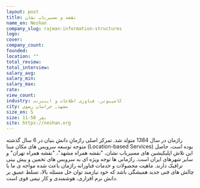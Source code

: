 ```yaml
---
layout: post
title: نقشه و مسیریاب نشان
name_en: Neshan
company_slug: rajman-information-structures
logo: 
cover: 
company_count:
founded:
location: ""
total_review: 
total_interview: 
salary_avg: 
salary_min: 
salary_max: 
rate: 
view_count: 
industry: کامپیوتر، فناوری اطلاعات و اینترنت
city: مشهد, خراسان رضوي
size_en: S
size: 11-50 نفر
site: https://neshan.org
---
```


راژمان در سال 1384 متولد شد. تمرکز اصلی راژمانِ دانش بنیان در 6 سال گذشته متوجه توسعه سرویس های مکان مبنا (Location-based Services) بوده است. حاصل این تلاش اپلیکیشین های مسیریاب نشان، "نقشه همراه مشهد"، "نقشه همراه تهران" و سایر شهرهای ایران است. راژمانی ها توجه ویژه ای به سرویس های تخمین و پیش بینی ترافیک دارند. ماهیت محصولات و خدمات فناورانه راژمان باعث شده مواجه ی ما با چالش های فنی جدید همیشگی باشد که خود نیازمند توان حل مسئله بالا، تسلط عمیق بر دانش نرم افزاری، هوشمندی و کار تیمی قوی است.

